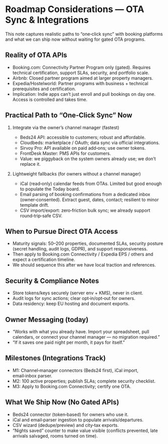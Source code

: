 # Roadmap Considerations — OTA Sync & Integrations

This note captures realistic paths to “one‑click sync” with booking platforms and what we can ship now without waiting for gated OTA programs.

## Reality of OTA APIs
- Booking.com: Connectivity Partner Program only (gated). Requires technical certification, support SLAs, security, and portfolio scale.
- Airbnb: Closed partner program aimed at larger property managers.
- Expedia/Hostelworld: Partner programs with business + technical prerequisites and certification.
- Implication: Indie apps can’t just enroll and pull bookings on day one. Access is controlled and takes time.

## Practical Path to “One‑Click Sync” Now
1) Integrate via the owner’s channel manager (fastest)
   - Beds24 API: accessible to customers; robust and affordable.
   - Cloudbeds: marketplace / OAuth; data sync via official integrations.
   - Sirvoy Pro: API available on paid add‑ons; use owner tokens.
   - FrontDesk Master: PMS APIs for customers.
   - Value: we piggyback on the system owners already use; we don’t replace it.

2) Lightweight fallbacks (for owners without a channel manager)
   - iCal (read‑only) calendar feeds from OTAs. Limited but good enough to populate the Today board.
   - Email parsing of booking confirmations from a dedicated inbox (owner‑consented). Extract guest, dates, contact; resilient to minor template drift.
   - CSV import/export: zero‑friction bulk sync; we already support round‑trip‑safe CSV.

## When to Pursue Direct OTA Access
- Maturity signals: 50–200 properties, documented SLAs, security posture (secret handling, audit logs, GDPR), and support responsiveness.
- Then apply to Booking.com Connectivity / Expedia EPS / others and expect a certification timeline.
- We should sequence this after we have local traction and references.

## Security & Compliance Notes
- Store tokens/keys securely (server env + KMS), never in client.
- Audit logs for sync actions; clear opt‑in/opt‑out for owners.
- Data residency: keep EU hosting and document exports.

## Owner Messaging (today)
- “Works with what you already have. Import your spreadsheet, pull calendars, or connect your channel manager — no migration required.”
- “If it saves one paid night per month, it pays for itself.”

## Milestones (Integrations Track)
- M1: Channel‑manager connectors (Beds24 first), iCal import, email‑inbox parser.
- M2: 100 active properties; publish SLAs; complete security checklist.
- M3: Apply to Booking.com Connectivity; certify one OTA.

## What We Ship Now (No Gated APIs)
- Beds24 connector (token‑based) for owners who use it.
- iCal and email‑parser ingestion to populate arrivals/departures.
- CSV wizard (dedupe/preview) and city‑tax exports.
- “Nights saved” counter to make value visible (conflicts prevented, late arrivals salvaged, rooms turned on time).

